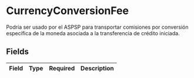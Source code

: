 # CurrencyConversionFee

Podría ser usado por el ASPSP para transportar comisiones por conversión específica de la moneda asociada a la transferencia de crédito iniciada.


## Fields

| Field       | Type        | Required    | Description |
| ----------- | ----------- | ----------- | ----------- |